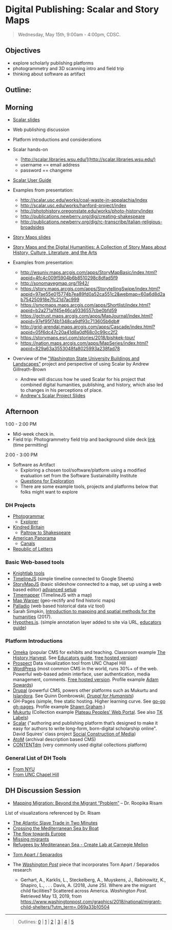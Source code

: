# Digital Publishing: Scalar and Story Maps

> Wednesday, May 15th, 9:00am - 4:00pm, CDSC.

## Objectives

- explore scholarly publishing platforms
- photogrammetry and 3D scanning intro and field trip
- thinking about software as artifact 

## Outline: 

## Morning

- [Scalar slides](https://docs.google.com/presentation/d/1nOsB48GvgJ3bNqmob05Pnaz7pseemrIJUyJ4EJvy6m8/edit?usp=sharing)
- Web publishing discussion
- Platform introductions and considerations
- Scalar hands-on
    - [http://scalar.libraries.wsu.edu/](http://scalar.libraries.wsu.edu/)
    - username == email address
    - password == changeme
    
- [Scalar User Guide](http://scalar.usc.edu/works/guide2/index)
- Examples from presentation:
    - http://scalar.usc.edu/works/coal-waste-in-appalachia/index
    - http://scalar.usc.edu/works/hanford-project/index
    - http://photohistory.oregonstate.edu/works/photo-history/index 
    - http://publications.newberry.org/dig/creating-shakespeare
    - http://publications.newberry.org/dig/rc-transcribe/italian-religious-broadsides
    
- [Story Maps slides](https://docs.google.com/presentation/d/19B5DZQox3AfG03Kz1400QpMIwDdQ9l0hWOHvz912K48/edit?usp=sharing)

- [Story Maps and the Digital Humanities: A Collection of Story Maps about History, Culture, Literature, and the Arts](https://collections.storymaps.esri.com/humanities/)

- Examples from presentation:
    - http://wsuniv.maps.arcgis.com/apps/StoryMapBasic/index.html?appid=4fc4c009f5904b6b8510298c8dfad5f9
    - http://sonomavegmap.org/1942/
    - https://story.maps.arcgis.com/apps/StorytellingSwipe/index.html?appid=97ae55e015774b7ea89fd0a52ca551c2&webmap=60a6d8d2ab754250918e7fc21d7ac999
    - https://smcmaps.maps.arcgis.com/apps/Shortlist/index.html?appid=b2a271a1f45e46ca9336557cbe0bfd59
    - https://gctrust.maps.arcgis.com/apps/MapJournal/index.html?appid=97ef95f74b1348ca9df93c713605b6db#
    - http://grid-arendal.maps.arcgis.com/apps/Cascade/index.html?appid=05f6dc47c20a41d8a0df68c0c99cc2f2
    - https://storymaps.esri.com/stories/2018/bishkek-tour/
    - https://nation.maps.arcgis.com/apps/MapSeries/index.html?appid=829a63a3553048fa8025993a238fad78


- Overview of the ["Washington State University Buildings and Landscapes"](http://scalar.libraries.wsu.edu/wsu-buildings-landscapes/) project and perspective of using Scalar by Andrew Gillreath-Brown
    - Andrew will discuss how he used Scalar for his project that combined digital humanities, publishing, and history, which also led to changes in his perceptions of place.
    - [Andrew's Scalar Project Slides](https://docs.google.com/presentation/d/1seZf7vN19phcSC_mZn-ecu0weLWtEUhhSJ7SbTxlKro/edit?usp=sharing)

## Afternoon

1:00 - 2:00 PM
- Mid-week check in.
- Field trip: Photogrammetry field trip and background slide deck [link](https://docs.google.com/presentation/d/1wumFTn_dgflo0vkyyBU0K34-XWXVpmdLwSiPN52ia3M/edit?usp=sharing) (time permitting)

2:00 - 3:00 PM
- Software as Artifact 
    - Exploring a chosen tool/software/platform using a modified evaluation set from the Software Sustainability Institute
    - [Questions for Exploration](https://docs.google.com/document/d/1tyzgrJCRmMOptFArba19rXkP_9PhyHjGHNPSv6BgkB4/edit?usp=sharing)
    - There are some example tools, projects and platforms below that folks might want to explore


### DH Projects 

- [Photogrammar](http://photogrammar.yale.edu/)
    - [Explorer](http://photogrammar.yale.edu/labs/crossfilter/california/)
- [Kindred Britain](http://kindred.stanford.edu/#)
    - [Paltrow to Shakespeare](http://kindred.stanford.edu/#/path/full/none/none/I13754/I27325/)
- [American Panorama](http://dsl.richmond.edu/panorama/)
    - [Canals](http://dsl.richmond.edu/panorama/canals/)
- [Republic of Letters](http://republicofletters.stanford.edu/)

### Basic Web-based tools
- [Knightlab tools](https://knightlab.northwestern.edu/projects/)
- [TimelineJS](https://timeline.knightlab.com/) (simple timeline connected to Google Sheets)
- [StoryMapJS](https://storymap.knightlab.com/) (basic slideshow connected to a map, set up using a web based editor) [advanced setup](https://storymap.knightlab.com/advanced/)
- [Timemapper](http://timemapper.okfnlabs.org/) (TimelineJS with a map)
- [Map Warper](http://mapwarper.net/) (geo-rectify and find historic maps)
- [Palladio](http://hdlab.stanford.edu/palladio/) (web based historical data viz tool)
- Sarah Simpkin, [Introduction to mapping and spatial methods for the humanities](https://ssimpkin.github.io/dhsite2017/) (2017).
- [Hypothes.is](https://hypothes.is/). (simple annotation layer added to site via URL, [educators guide](https://hypothes.is/education/))

### Platform Introductions

- [Omeka](https://omeka.org/) (popular CMS for exhibits and teaching. Classroom example [The History Harvest](http://historyharvest.unl.edu/). See [Educators guide](http://info.omeka.net/omeka-net-help/use-case-educators/), [free hosted version](http://www.omeka.net/))
- [Prospect](https://prospect.unc.edu/) Data visualization tool from UNC Chapel Hill
- [WordPress](https://wordpress.org/) (most common CMS in the world, runs 30%+ of the web. Powerful web-based admin interface, user authentication, media management, comments. [Free hosted version](https://wordpress.com/). Profile example [Adam Sowards](http://adamsowards.net/))
- [Drupal](https://www.drupal.org/) (powerful CMS, powers other platforms such as Mukurtu and [Islandora](https://islandora.ca/). See Quinn Dombrowski, [*Drupal for Humanists*](http://drupal.forhumanists.org/))
- GH-Pages (simple, free static hosting. Higher learning curve. See [go-go gh-pages](https://evanwill.github.io/go-go-ghpages/). Profile example [Shawn Graham](http://shawngraham.github.io/).)
- [Mukurtu](https://mukurtu.org/) (Collection example [Plateau Peoples'
Web Portal](https://plateauportal.libraries.wsu.edu/). See also [TK Labels](http://www.localcontexts.org/))
- [Scalar](http://scalar.usc.edu/scalar/) ("authoring and publishing platform that’s designed to make it easy for authors to write long-form, born-digital scholarship online". David Squires' class project [Social Construction of Media](http://scalar.usc.edu/works/cultures-of-social-media/index))
- [AtoM](https://www.accesstomemory.org/en/) (archival description based CMS)
- [CONTENTdm](https://www.oclc.org/en/contentdm.html) (very commonly used digital collections platform)


### General List of DH Tools

- [From NYU](https://guides.nyu.edu/dighum/tools)
- [From UNC Chapel Hill](https://cdh.unc.edu/resources/tools/)

## DH Discussion Session

* [Mapping Migration: Beyond the Migrant “Problem”](https://youtu.be/S97u86cy7ug)  – Dr. Roopika Risam 

List of visualizations referenced by Dr. Risam

- [The Atlantic Slave Trade in Two Minutes](http://www.slate.com/articles/life/the_history_of_american_slavery/2015/06/animated_interactive_of_the_history_of_the_atlantic_slave_trade.html)
- [Crossing the Mediterranean Sea by Boat](https://crossing-the-med-map.warwick.ac.uk/rome)
- [The flow towards Europe](https://www.lucify.com/the-flow-towards-europe/)
- [Missing migrants](https://missingmigrants.iom.int/)
- [Refugees by Mediteranean Sea - Create Lab at Carnegie Mellon](https://explorables.cmucreatelab.org/unreleased/sabbasi/refugees/)


* [Torn Apart / Separados](http://xpmethod.plaintext.in/torn-apart/volume/2/index)

* The [*Washington Post*](https://www.washingtonpost.com/graphics/2018/national/migrant-child-shelters/?utm_term=.069a33b10504) piece that incorporates Torn Apart / Separados research
    * Gerhart, A., Karklis, L., Steckelberg, A., Muyskens, J., Rabinowitz, K., Shapiro, L., . . . Davis, A. (2018, June 25). Where are the migrant child facilities? Scattered across America. *Washington Post*. Retrieved May 13, 2019, from https://www.washingtonpost.com/graphics/2018/national/migrant-child-shelters/?utm_term=.069a33b10504

-----------------------

> Outlines: [0](day-0.md) | [1](day-1.md) | [2](day-2.md) | [3](day-3.md) | [4](day-4.md) | [5](day-5.md)
